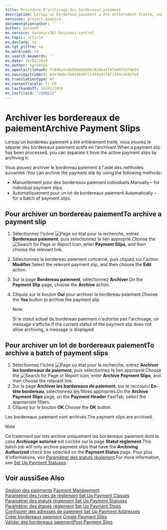 ```yaml
---
title: Procédure d'archivage des bordereaux paiement
description: Lorsqu'un bordereau paiement a été entièrement traité, vous pouvez le séparer des bordereaux paiement actifs en l'archivant.
services: project-madeira
documentationcenter: ''
author: SorenGP
ms.service: dynamics365-business-central
ms.topic: article
ms.devlang: na
ms.tgt_pltfrm: na
ms.workload: na
ms.search.keywords: ''
ms.date: 10/01/2019
ms.author: sgroespe
ms.openlocfilehash: f1046a5c6b92bde0d68c82deaff67e09f5474e5d
ms.sourcegitcommit: 02e704bc3e01d62072144919774f1244c42827e4
ms.translationtype: HT
ms.contentlocale: fr-FR
ms.lasthandoff: 10/01/2019
ms.locfileid: "2300212"
---
```

# <a name="archive-payment-slips"></a><span data-ttu-id="5cabb-103">Archiver les bordereaux de paiement</span><span class="sxs-lookup"><span data-stu-id="5cabb-103">Archive Payment Slips</span></span>
<span data-ttu-id="5cabb-104">Lorsqu'un bordereau paiement a été entièrement traité, vous pouvez le séparer des bordereaux paiement actifs en l'archivant.</span><span class="sxs-lookup"><span data-stu-id="5cabb-104">When a payment slip has been processed, you can separate it from the active payment slips by archiving it.</span></span>  

<span data-ttu-id="5cabb-105">Vous pouvez archiver le bordereau paiement à l'aide des méthodes suivantes :</span><span class="sxs-lookup"><span data-stu-id="5cabb-105">You can archive the payment slip by using the following methods:</span></span>  

- <span data-ttu-id="5cabb-106">Manuellement pour des bordereaux paiement individuels.</span><span class="sxs-lookup"><span data-stu-id="5cabb-106">Manually – for individual payment slips.</span></span>  
- <span data-ttu-id="5cabb-107">Automatiquement pour un lot de bordereaux paiement.</span><span class="sxs-lookup"><span data-stu-id="5cabb-107">Automatically – for a batch of payment slips.</span></span>  

## <a name="to-archive-a-payment-slip"></a><span data-ttu-id="5cabb-108">Pour archiver un bordereau paiement</span><span class="sxs-lookup"><span data-stu-id="5cabb-108">To archive a payment slip</span></span>  

1.  <span data-ttu-id="5cabb-109">Sélectionnez l'icône ![Page ou état pour la recherche](../../media/ui-search/search_small.png "Page ou état pour la recherche"), entrez **Bordereaux paiement**, puis sélectionnez le lien approprié.</span><span class="sxs-lookup"><span data-stu-id="5cabb-109">Choose the ![Search for Page or Report](../../media/ui-search/search_small.png "Search for Page or Report icon") icon, enter **Payment Slips**, and then choose the relevant link.</span></span>  
2.  <span data-ttu-id="5cabb-110">Sélectionnez le bordereau paiement concerné, puis cliquez sur l'action **Modifier**.</span><span class="sxs-lookup"><span data-stu-id="5cabb-110">Select the relevant payment slip, and then choose the **Edit** action.</span></span>  
3.  <span data-ttu-id="5cabb-111">Sur la page **Bordereau paiement**, sélectionnez **Archiver**.</span><span class="sxs-lookup"><span data-stu-id="5cabb-111">On the **Payment Slip** page, choose the **Archive** action.</span></span>  
4.  <span data-ttu-id="5cabb-112">Cliquez sur le bouton **Oui** pour archiver le bordereau paiement.</span><span class="sxs-lookup"><span data-stu-id="5cabb-112">Choose the **Yes** button to archive the payment slip.</span></span>  

    > [!NOTE]  
    >  <span data-ttu-id="5cabb-113">Si le statut actuel du bordereau paiement n'autorise pas l'archivage, un message s'affiche.</span><span class="sxs-lookup"><span data-stu-id="5cabb-113">If the current status of the payment slip does not allow archiving, a message is displayed.</span></span>  

## <a name="to-archive-a-batch-of-payment-slips"></a><span data-ttu-id="5cabb-114">Pour archiver un lot de bordereaux paiement</span><span class="sxs-lookup"><span data-stu-id="5cabb-114">To archive a batch of payment slips</span></span>  

1.  <span data-ttu-id="5cabb-115">Sélectionnez l'icône ![Page ou état pour la recherche](../../media/ui-search/search_small.png "Page ou état pour la recherche"), entrez **Archiver les bordereaux de paiement**, puis sélectionnez le lien approprié.</span><span class="sxs-lookup"><span data-stu-id="5cabb-115">Choose the ![Search for Page or Report](../../media/ui-search/search_small.png "Search for Page or Report icon") icon, enter **Archive Payment Slips**, and then choose the relevant link.</span></span>  
2.  <span data-ttu-id="5cabb-116">Sur la page **Archiver les bordereaux de paiement**, sur le raccourci **En-tête bordereau**, sélectionnez les filtres appropriés.</span><span class="sxs-lookup"><span data-stu-id="5cabb-116">On the **Archive Payment Slips** page, on the **Payment Header** FastTab, select the appropriate filters.</span></span>  
3.  <span data-ttu-id="5cabb-117">Cliquez sur le bouton **OK**.</span><span class="sxs-lookup"><span data-stu-id="5cabb-117">Choose the **OK** button.</span></span>  

<span data-ttu-id="5cabb-118">Les bordereaux paiement sont archivés.</span><span class="sxs-lookup"><span data-stu-id="5cabb-118">The payment slips are archived.</span></span>  

> [!NOTE]  
>  <span data-ttu-id="5cabb-119">Ce traitement par lots archive uniquement les bordereaux paiement dont la case **Archivage autorisé** est cochée sur la page **Statut règlement**.</span><span class="sxs-lookup"><span data-stu-id="5cabb-119">This batch job will only archive payment slips that have the **Archiving Authorized** check box selected on the **Payment Status** page.</span></span> <span data-ttu-id="5cabb-120">Pour plus d'informations, voir [Paramétrer des statuts règlement](how-to-set-up-payment-statuses.md).</span><span class="sxs-lookup"><span data-stu-id="5cabb-120">For more information, see [Set Up Payment Statuses](how-to-set-up-payment-statuses.md).</span></span>  

## <a name="see-also"></a><span data-ttu-id="5cabb-121">Voir aussi</span><span class="sxs-lookup"><span data-stu-id="5cabb-121">See Also</span></span>  
 <span data-ttu-id="5cabb-122">[Gestion des paiements](payment-management.md) </span><span class="sxs-lookup"><span data-stu-id="5cabb-122">[Payment Management](payment-management.md) </span></span>  
 <span data-ttu-id="5cabb-123">[Paramétrer des types de règlement](how-to-set-up-payment-classes.md) </span><span class="sxs-lookup"><span data-stu-id="5cabb-123">[Set Up Payment Classes](how-to-set-up-payment-classes.md) </span></span>  
 <span data-ttu-id="5cabb-124">[Paramétrer des statuts règlement](how-to-set-up-payment-statuses.md) </span><span class="sxs-lookup"><span data-stu-id="5cabb-124">[Set Up Payment Statuses](how-to-set-up-payment-statuses.md) </span></span>  
 <span data-ttu-id="5cabb-125">[Paramétrer des étapes règlement](how-to-set-up-payment-steps.md) </span><span class="sxs-lookup"><span data-stu-id="5cabb-125">[Set Up Payment Steps](how-to-set-up-payment-steps.md) </span></span>  
 <span data-ttu-id="5cabb-126">[Configurer des adresses de paiement](how-to-set-up-payment-addresses.md) </span><span class="sxs-lookup"><span data-stu-id="5cabb-126">[Set Up Payment Addresses](how-to-set-up-payment-addresses.md) </span></span>  
 <span data-ttu-id="5cabb-127">[Créer bordereaux paiement](how-to-create-payment-slips.md) </span><span class="sxs-lookup"><span data-stu-id="5cabb-127">[Create Payment Slips](how-to-create-payment-slips.md) </span></span>  
 [<span data-ttu-id="5cabb-128">Valider des bordereaux paiement</span><span class="sxs-lookup"><span data-stu-id="5cabb-128">Post Payment Slips</span></span>](how-to-post-payment-slips.md)
